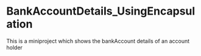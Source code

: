 # BankAccountDetails_UsingEncapsulation
This is a miniproject which shows the bankAccount details of an account holder
